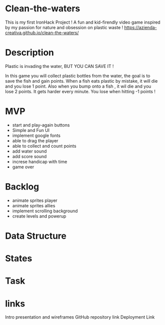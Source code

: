 # Clean-the-waters

This is my first IronHack Project ! A fun and kid-firendly video game inspired by my passion for nature and obsession on plastic waste !
https://azienda-creativa.github.io/clean-the-waters/

# Description

Plastic is invading the water, BUT YOU CAN SAVE IT !

In this game you will collect plastic bottles from the water, the goal is to save the fish and gain points.
When a fish eats plastic by mistake, it will die and you lose 1 point.
Also when you bump onto a fish , it wil die and you lose 2 points.
It gets harder every minute.
You lose when hitting -1 points !

# MVP

- start and play-again buttons
- Simple and Fun UI
- implement google fonts
- able to drag the player
- able to collect and count points
- add water sound
- add score sound
- increse handicap with time
- game over

# Backlog

- animate sprites player
- animate sprites allies
- implement scrolling background
- create levels and powerup

# Data Structure

# States

# Task

# links

Intro presentation and wireframes
GitHub repository link
Deployment Link
